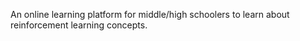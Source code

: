 An online learning platform for middle/high schoolers to learn about reinforcement learning concepts.
